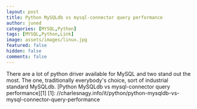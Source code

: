 ```yaml
---
layout: post
title: Python MySQLdb vs mysql-connector query performance
author: juned
categories: [MYSQL,Python]
tags: [MYSQL,Python,Link]
image: assets/images/linux.jpg
featured: false
hidden: false
comments: false
---
```

There are a lot of python driver available for MySQL and two stand out the most. The one, traditionally everybody's choice, sort of industrial standard MySQLdb.
[Python MySQLdb vs mysql-connector query performance][1]
[1]: //charlesnagy.info/it/python/python-mysqldb-vs-mysql-connector-query-performance

